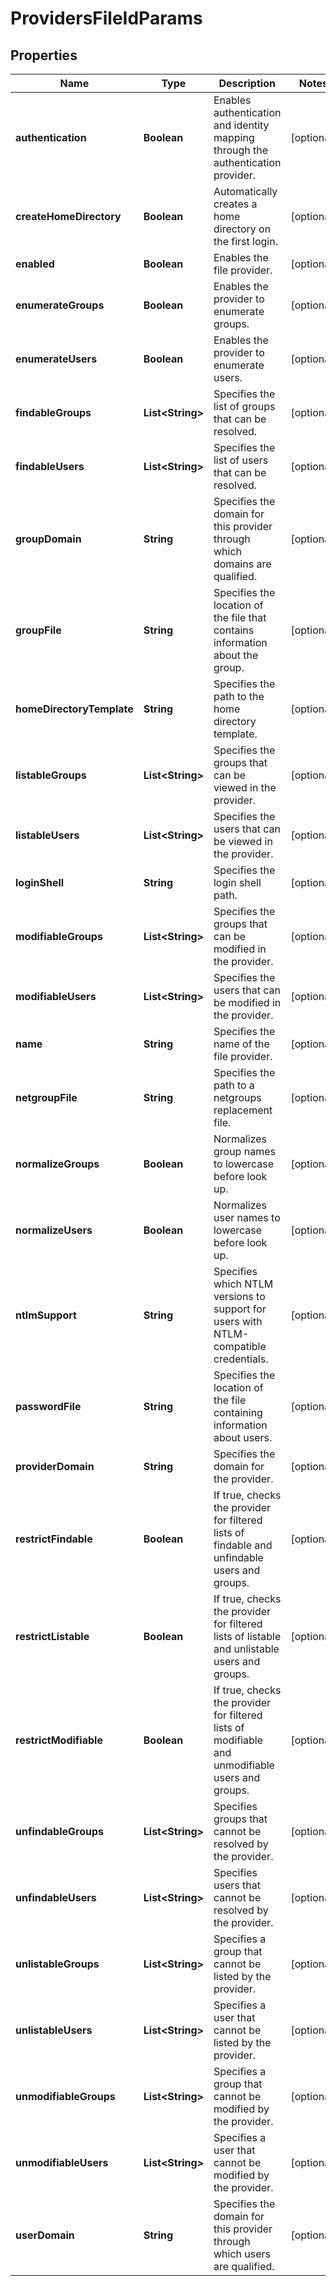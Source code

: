 
# ProvidersFileIdParams

## Properties
Name | Type | Description | Notes
------------ | ------------- | ------------- | -------------
**authentication** | **Boolean** | Enables authentication and identity mapping through the authentication provider. |  [optional]
**createHomeDirectory** | **Boolean** | Automatically creates a home directory on the first login. |  [optional]
**enabled** | **Boolean** | Enables the file provider. |  [optional]
**enumerateGroups** | **Boolean** | Enables the provider to enumerate groups. |  [optional]
**enumerateUsers** | **Boolean** | Enables the provider to enumerate users. |  [optional]
**findableGroups** | **List&lt;String&gt;** | Specifies the list of groups that can be resolved. |  [optional]
**findableUsers** | **List&lt;String&gt;** | Specifies the list of users that can be resolved. |  [optional]
**groupDomain** | **String** | Specifies the domain for this provider through which domains are qualified. |  [optional]
**groupFile** | **String** | Specifies the location of the file that contains information about the group. |  [optional]
**homeDirectoryTemplate** | **String** | Specifies the path to the home directory template. |  [optional]
**listableGroups** | **List&lt;String&gt;** | Specifies the groups that can be viewed in the provider. |  [optional]
**listableUsers** | **List&lt;String&gt;** | Specifies the users that can be viewed in the provider. |  [optional]
**loginShell** | **String** | Specifies the login shell path. |  [optional]
**modifiableGroups** | **List&lt;String&gt;** | Specifies the groups that can be modified in the provider. |  [optional]
**modifiableUsers** | **List&lt;String&gt;** | Specifies the users that can be modified in the provider. |  [optional]
**name** | **String** | Specifies the name of the file provider. |  [optional]
**netgroupFile** | **String** | Specifies the path to a netgroups replacement file. |  [optional]
**normalizeGroups** | **Boolean** | Normalizes group names to lowercase before look up. |  [optional]
**normalizeUsers** | **Boolean** | Normalizes user names to lowercase before look up. |  [optional]
**ntlmSupport** | **String** | Specifies which NTLM versions to support for users with NTLM-compatible credentials. |  [optional]
**passwordFile** | **String** | Specifies the location of the file containing information about users. |  [optional]
**providerDomain** | **String** | Specifies the domain for the provider. |  [optional]
**restrictFindable** | **Boolean** | If true, checks the provider for filtered lists of findable and unfindable users and groups. |  [optional]
**restrictListable** | **Boolean** | If true, checks the provider for filtered lists of listable and unlistable users and groups. |  [optional]
**restrictModifiable** | **Boolean** | If true, checks the provider for filtered lists of modifiable and unmodifiable users and groups. |  [optional]
**unfindableGroups** | **List&lt;String&gt;** | Specifies groups that cannot be resolved by the provider. |  [optional]
**unfindableUsers** | **List&lt;String&gt;** | Specifies users that cannot be resolved by the provider. |  [optional]
**unlistableGroups** | **List&lt;String&gt;** | Specifies a group that cannot be listed by the provider. |  [optional]
**unlistableUsers** | **List&lt;String&gt;** | Specifies a user that cannot be listed by the provider. |  [optional]
**unmodifiableGroups** | **List&lt;String&gt;** | Specifies a group that cannot be modified by the provider. |  [optional]
**unmodifiableUsers** | **List&lt;String&gt;** | Specifies a user that cannot be modified by the provider. |  [optional]
**userDomain** | **String** | Specifies the domain for this provider through which users are qualified. |  [optional]



